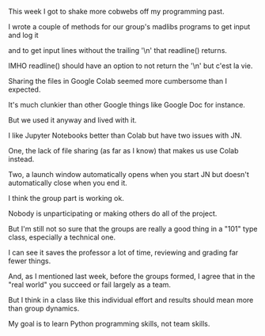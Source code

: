 This week I got to shake more cobwebs off my programming past.<p>
I wrote a couple of methods for our group's madlibs programs to get input and log it<p>
and to get input lines without the trailing '\n' that readline() returns.<p>
IMHO readline() should have an option to not return the '\n' but c'est la vie.<p>

Sharing the files in Google Colab seemed more cumbersome than I expected.<p>
It's much clunkier than other Google things like Google Doc for instance.<p>
But we used it anyway and lived with it.<p>
I like Jupyter Notebooks better than Colab but have two issues with JN.<p>
One, the lack of file sharing (as far as I know) that makes us use Colab instead.<p>
Two, a launch window automatically opens when you start JN but doesn't automatically close when you end it.<p>

I think the group part is working ok.<p>
Nobody is unparticipating or making others do all of the project.<p>
But I'm still not so sure that the groups are really a good thing in a "101" type class, especially a technical one.<p>
I can see it saves the professor a lot of time, reviewing and grading far fewer things.<p>
And, as I mentioned last week, before the groups formed, I agree that in the "real world" you succeed or fail largely as a team.<p>
But I think in a class like this individual effort and results should mean more than group dynamics.<p>

My goal is to learn Python programming skills, not team skills.
